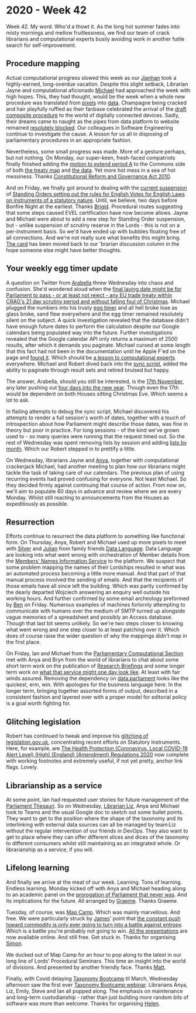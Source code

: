 # 2020 - Week 42

Week 42. My word. Who'd a thowt it. As the long hot summer fades into misty mornings and mellow fruitlessness, we find our team of crack librarians and computational experts busily avoiding work in another futile search for self-improvement.

## Procedure mapping

Actual computational progress slowed this week as our [Jianhan](https://twitter.com/jianhanzhu) took a highly-earned, long-overdue vacation. Despite this slight setback, Librarian Jayne and computational aficionado [Michael](https://twitter.com/fantasticlife) had approached the week with high hopes. This, they had thought, would be the week when a whole new procedure was translated from [pixels](https://ukparliament.github.io/ontologies/procedure/procedure-ontology.html#maps) into [data](https://procedures.azurewebsites.net/). Champagne being cracked and hair playfully ruffled as their fanbase celebrated the arrival of the [draft composite procedure](https://ukparliament.github.io/ontologies/procedure/flowcharts/sis/draft-composite.pdf) to the world of digitally connected devices. Sadly, their dreams came to naught as the pipes from data platform to website remained [resolutely blocked](https://trello.com/c/TMHt6dSy/156-introducing-other-**procedures**). Our colleagues in Software Engineering continue to investigate the cause. A lesson for us all in disposing of parliamentary procedures in an appropriate fashion.

Nevertheless, some small progress was made. More of a gesture perhaps, but not nothing. On Monday, our super-keen, fresh-faced compatriots finally finished adding the [motion to extend period A](https://trello.com/c/ftcelET1/191-treaty-procedure-commons-motion-to-extend-period-a) to the Commons side of both [the treaty map](https://ukparliament.github.io/ontologies/procedure/flowcharts/crag-treaties/crag-treaties.pdf) and [the data](https://procedures.azurewebsites.net/Procedures/6/graph). Yet more hot mess in a sea of hot messiness. Thanks [Constitutional Reform and Governance Act 2010](https://www.legislation.gov.uk/ukpga/2010/25/contents).

And on Friday, we finally got around to dealing with the [current suspension](https://publications.parliament.uk/pa/cm5801/cmvote/200602v01.html#anchor-2) of [Standing Orders setting out the rules for English Votes for English Laws on instruments of a statutory nature](https://publications.parliament.uk/pa/cm201919/cmstords/341/body.html#_idTextAnchor459). Until, we believe, two days before Bonfire Night at the earliest. Thanks [Brigid](https://twitter.com/Brigid_Fowler/status/1317468505445404673). Procedural routes suggesting that some steps caused EVEL certification have now become allows. Jayne and Michael were about to add a new step for Standing Order suspension, but - unlike suspension of scrutiny reserve in the Lords - this is not on a per-instrument basis. So we'd have ended up with bubbles floating free of all connections. And we're not really sure what benefits this might bring. [The card](https://trello.com/c/jPbxDp4k/176-step-for-evel-so-suspension) has been moved back to our 'brarian discussion column in the hope someone else might have better thoughts.

## Your weekly egg timer update

A question on Twitter from [Arabella](https://twitter.com/Arabella_Law) threw Wednesday into chaos and confusion. She'd wondered aloud when the [final laying date might be for Parliament to pass - or at least not reject - any EU trade treaty within CRAG's 21 day scrutiny period and without falling foul of Christmas](https://twitter.com/Arabella_Law/status/1315932758519296001). Michael plugged the numbers into his trusty [egg timer](http://parliament-calendar.herokuapp.com/) and all hell broke lose as glass broke, sand flew everywhere and the egg timer remained resolutely silent on the subject. A quick investigation revealed that the database didn't have enough future dates to perform the calculation despite our Google calendars being populated way into the future. Further investigations revealed that the Google calendar API only returns a maximum of 2500 results, after which it demands you paginate. Michael cursed at some length that this fact had not been in the documentation until he Apple F'ed on the page and [found it](https://developers.google.com/calendar/v3/reference/events/list#maxResults). Which should be [a lesson to computational experts](https://en.wikipedia.org/wiki/RTFM) everywhere. Michael and Robert dived back into the [sync script](https://github.com/fantasticlife/egg-timer/blob/master/lib/tasks/sync.rake), added the ability to paginate through result sets and retired bruised but happy.

The answer, Arabella, should you still be interested, is the [17th November](http://parliament-calendar.herokuapp.com/calculator/calculate?procedure=10&start-date=2020-11-17&day-count=21), any later pushing out [four days into the new year](http://parliament-calendar.herokuapp.com/calculator/calculate?procedure=10&start-date=2020-11-18&day-count=21). Though even the 17th would be dependent on both Houses sitting Christmas Eve. Which seems a lot to ask.

In flailing attempts to debug the sync script, Michael discovered his attempts to render a full session's worth of dates, together with a touch of introspection about how Parliament might describe those dates, was fine in theory but poor in practice. For long sessions - of the kind we've grown used to - so many queries were running that the request timed out. So the rest of Wednesday was spent removing lists by session and adding [lists by month](http://parliament-calendar.herokuapp.com/calendar/2021/10). Which our Robert stepped in to prettify a little.

On Wednesday, librarians Jayne and [Anya](https://twitter.com/bitten_), together with computational crackerjack Michael, had another meeting to plan how our librarians might tackle the task of taking care of our calendars. The previous plan of using recurring events had proved confusing for everyone. Not least Michael. So they decided firmly against continuing that course of action. From now on, we'll aim to populate 60 days in advance and review where we are every Monday. Whilst still reacting to announcements from the Houses as expeditiously as possible.

## Resurrection

Efforts continue to resurrect the data platform to something like functional form. On Thursday, Anya, Robert and Michael used up more pixels to meet with [Silver](https://twitter.com/silveroliver) and [Julian](https://datalanguage.com/blog/by/julian-everett) from family friends [Data Language](https://datalanguage.com/). Data Language are looking into what went wrong with orchestration of Member details from the [Members' Names Information Service](https://data.parliament.uk/membersdataplatform/memberquery.aspx) to the platform. We suspect that some problem mapping the names of their Lordships resulted in what was an automated process becoming a little more manual. And that part of that manual process involved the sending of emails. And that the recipients of those emails have all since left the building. Which was partly confirmed by the dearly departed Wojciech answering an enquiry well outside his working hours. And further confirmed by some email archeology preformed by [Ben](https://twitter.com/benwoodhams) on Friday. Numerous examples of machines forlornly attempting to communicate with humans over the medium of SMTP turned up alongside vague memories of a spreadsheet and possibly an Access database. Though that last bit seems unlikely. So we're two steps closer to knowing what went wrong and one step closer to at least patching over it. Which does of course raise the wider question of why the mappings didn't map in the first place.

On Friday, Ian and Michael from the [Parliamentary Computational Section](https://www.parliament.uk/mps-lords-and-offices/offices/bicameral/parliamentary-digital-service/) met with Anya and Bryn from the world of librarians to chat about some short term work on the publication of [Research Briefings](https://researchbriefings.parliament.uk/) and some longer term work on [what that service might one day look like](https://ukparliament.github.io/ontologies/meta/library-information-architecture/). At least with fair winds assured. Removing the dependency on [data.parliament](http://www.data.parliament.uk/) looks like the quickest, erm, win. With apologies for the business language here. In the longer term, bringing together assorted forms of output, described in a consistent fashion and layered over with a proper model for editorial policy is a goal worth fighting for.

## Glitching legislation

Robert has continued to tweak and improve his [glitching of legislation.gov.uk](https://agile-tonsil.glitch.me/), concentrating recent efforts on Statutory Instruments. Here, for example, are [The Health Protection (Coronavirus, Local COVID-19 Alert Level) (High) (England) (Amendment) Regulations 2020](https://agile-tonsil.glitch.me/uksi/2020/1128/made) now complete with working footnotes and extremely useful, if not yet pretty, anchor link flags. Lovely.

## Librarianship as a service

At some point, Ian had requested user stories for future management of the [Parliament Thesauri](http://www.data.parliament.uk/dataset/thesauri). So on Wednesday, [Librarian Liz](https://twitter.com/greensideknits), Anya and Michael took to Teams and the usual Google doc to sketch out some bullet points. They want to get to the position where the shape of the taxonomy and its interlinking with external data sources can all be managed by team:Liz without the regular intervention of our friends in DevOps. They also want to get to place where they can offer different slices and dices of the taxonomy to different consumers whilst still maintaining as an integrated whole. Or librarianship as a service, if you will.

## Lifelong learning

And finally we arrive at the meat of our week. Learning. Tons of learning. Endless learning. Monday kicked off with Anya and Michael heading along to an academic panel on the [prorogation of Parliament that never was](https://en.wikipedia.org/wiki/2019_British_prorogation_controversy). And its implications for the future. All arranged by [Graeme](https://twitter.com/woodstockjag). Thanks Graeme.

Tuesday, of course, was [Map Camp](https://leadingedgeforum.com/events/). Which was mainly marvellous. And free. We were particularly struck by [James](https://twitter.com/jamesaduncan)' point that [the constant push toward commodity is only ever going to turn into a battle against entropy](https://www.youtube.com/watch?v=R1WVcchwE7w&list=PL3JaoWt7fa8Ve1iQYmi_6ahjS6uoPRrV0&index=9&t=28m30s). Which is a battle you're probably not going to win. [All the presentations](https://leadingedgeforum.com/research/map-camp-2020/) are now available online. And still free. Get stuck in. Thanks for organising [Simon](https://twitter.com/swardley).

We ducked out of Map Camp for an hour to pop along to the latest in our long line of Lords' Procedural Seminars. This time an insight into the world of divisions. And presented by another friendly face. Thanks [Matt](https://twitter.com/MattKorris).

Finally, with Covid delaying [Taxonomy Bootcamp](https://www.taxonomybootcamp.com/London/2021/Default.aspx) til March, Wednesday afternoon saw the first ever [Taxonomy Bootcamp webinar](https://sla-europe.org/event/webinar-taxonomy-boot-camp-london/). Librarians Anya, Liz, Emily, Steve and Ian all popped along. The emphasis on maintenance and long-term custodianship - rather than just building more random bits of software was more than welcome. Thanks for organising [Helen](https://twitter.com/octodude).





 

